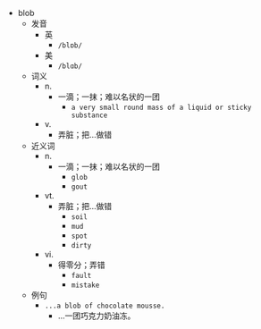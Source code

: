 - blob
  - 发音
    - 英
      - `/blɒb/`
    - 美
      - `/blɑb/`
  - 词义
    - n.
      - 一滴；一抹；难以名状的一团
        - `a very small round mass of a liquid or sticky substance`
    - v.
      - 弄脏；把…做错
  - 近义词
    - n.
      - 一滴；一抹；难以名状的一团
        - `glob`
        - `gout`
    - vt.
      - 弄脏；把…做错
        - `soil`
        - `mud`
        - `spot`
        - `dirty`
    - vi.
      - 得零分；弄错
        - `fault`
        - `mistake`
  - 例句
    - `...a blob of chocolate mousse.`
      - …一团巧克力奶油冻。

